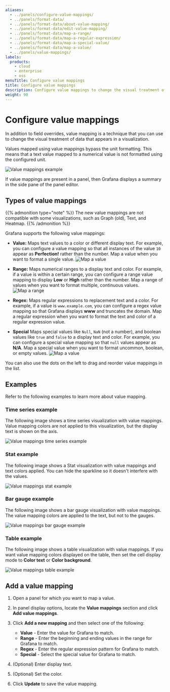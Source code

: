 ```yaml
---
aliases:
  - ../panels/configure-value-mappings/
  - ../panels/format-data/
  - ../panels/format-data/about-value-mapping/
  - ../panels/format-data/edit-value-mapping/
  - ../panels/format-data/map-a-range/
  - ../panels/format-data/map-a-regular-expression/
  - ../panels/format-data/map-a-special-value/
  - ../panels/format-data/map-a-value/
  - ../panels/value-mappings/
labels:
  products:
    - cloud
    - enterprise
    - oss
menuTitle: Configure value mappings
title: Configure value mappings
description: Configure value mappings to change the visual treatment of data in your visualizations
weight: 90
---
```


# Configure value mappings

In addition to field overrides, value mapping is a technique that you can use to change the visual treatment of data that appears in a visualization.

Values mapped using value mappings bypass the unit formatting. This means that a text value mapped to a numerical value is not formatted using the configured unit.

![Value mappings example](/static/img/docs/value-mappings/value-mappings-example-8-0.png)

If value mappings are present in a panel, then Grafana displays a summary in the side pane of the panel editor.

## Types of value mappings

{{% admonition type="note" %}}
The new value mappings are not compatible with some visualizations, such as Graph (old), Text, and Heatmap.
{{% /admonition %}}

Grafana supports the following value mappings:

- **Value:** Maps text values to a color or different display text. For example, you can configure a value mapping so that all instances of the value `10` appear as **Perfection!** rather than the number. Map a value when you want to format a single value.
  ![Map a value](/static/img/docs/value-mappings/map-value-8-0.png)

- **Range:** Maps numerical ranges to a display text and color. For example, if a value is within a certain range, you can configure a range value mapping to display **Low** or **High** rather than the number. Map a range of values when you want to format multiple, continuous values.
  ![Map a range](/static/img/docs/value-mappings/map-range-8-0.png)

- **Regex:** Maps regular expressions to replacement text and a color. For example, if a value is `www.example.com`, you can configure a regex value mapping so that Grafana displays **www** and truncates the domain. Map a regular expression when you want to format the text and color of a regular expression value.

- **Special** Maps special values like `Null`, `NaN` (not a number), and boolean values like `true` and `false` to a display text and color. For example, you can configure a special value mapping so that `null` values appear as **N/A**. Map a special value when you want to format uncommon, boolean, or empty values.
  ![Map a value](/static/img/docs/value-mappings/map-special-value-8-0.png)

You can also use the dots on the left to drag and reorder value mappings in the list.

## Examples

Refer to the following examples to learn more about value mapping.

### Time series example

The following image shows a time series visualization with value mappings. Value mapping colors are not applied to this visualization, but the display text is shown on the axis.

![Value mappings time series example](/static/img/docs/value-mappings/value-mappings-summary-example-8-0.png)

### Stat example

The following image shows a Stat visualization with value mappings and text colors applied. You can hide the sparkline so it doesn't interfere with the values.

![Value mappings stat example](/static/img/docs/value-mappings/value-mappings-stat-example-8-0.png)

### Bar gauge example

The following image shows a bar gauge visualization with value mappings. The value mapping colors are applied to the text, but not to the gauges.

![Value mappings bar gauge example](/static/img/docs/value-mappings/value-mappings-bar-gauge-example-8-0.png)

### Table example

The following image shows a table visualization with value mappings. If you want value mapping colors displayed on the table, then set the cell display mode to **Color text** or **Color background**.

![Value mappings table example](/static/img/docs/value-mappings/value-mappings-table-example-8-0.png)

## Add a value mapping

1. Open a panel for which you want to map a value.
1. In panel display options, locate the **Value mappings** section and click **Add value mappings**.
1. Click **Add a new mapping** and then select one of the following:

   - **Value** - Enter the value for Grafana to match.
   - **Range** - Enter the beginning and ending values in the range for Grafana to match.
   - **Regex** - Enter the regular expression pattern for Grafana to match.
   - **Special** - Select the special value for Grafana to match.

1. (Optional) Enter display text.
1. (Optional) Set the color.
1. Click **Update** to save the value mapping.
